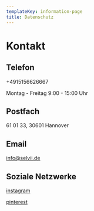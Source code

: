 ```yaml
---
templateKey: information-page
title: Datenschutz
---
```

# Kontakt

## Telefon

+4915156626667

Montag - Freitag 9:00 - 15:00 Uhr

## Postfach

61 01 33, 30601 Hannover

## Email

info@selvii.de

## Soziale Netzwerke

[instagram](https://www.instagram.com/selvii/)

[pinterest](https://www.pinterest.de/cd815bc591e728ea8ef3d6be17ae77/?eq=selvii%20wom&etslf=3710)
